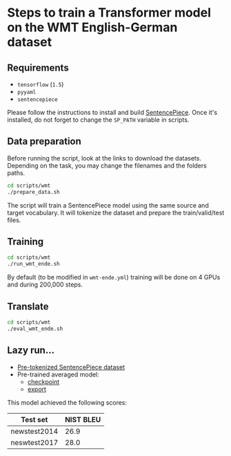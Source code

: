 # Steps to train a Transformer model on the WMT English-German dataset

## Requirements

* `tensorflow` (`1.5`)
* `pyyaml`
* `sentencepiece`

Please follow the instructions to install and build [SentencePiece](https://github.com/google/sentencepiece). Once it's installed, do not forget to change the `SP_PATH` variable in scripts.

## Data preparation

Before running the script, look at the links to download the datasets. Depending on the task, you may change the filenames and the folders paths.

```bash
cd scripts/wmt
./prepare_data.sh
```

The script will train a SentencePiece model using the same source and target vocabulary. It will tokenize the dataset and prepare the train/valid/test files.

## Training

```bash
cd scripts/wmt
./run_wmt_ende.sh
```

By default (to be modified in `wmt-ende.yml`) training will be done on 4 GPUs and during 200,000 steps.

## Translate

```bash
cd scripts/wmt
./eval_wmt_ende.sh
```

## Lazy run...

* [Pre-tokenized SentencePiece dataset](https://s3.amazonaws.com/opennmt-trainingdata/wmt_ende_sp.tar.gz)
* Pre-trained averaged model:
  * [checkpoint](https://s3.amazonaws.com/opennmt-models/averaged-ende-ckpt500k.tar.gz)
  * [export](https://s3.amazonaws.com/opennmt-models/averaged-ende-export500k.tar.gz)

This model achieved the following scores:

| Test set | NIST BLEU |
| --- | --- |
| newstest2014 | 26.9 |
| neswtest2017 | 28.0 |
